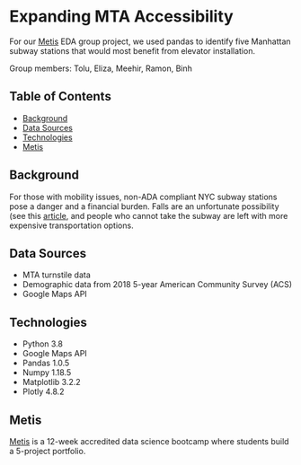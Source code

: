 # Expanding MTA Accessibility

For our [Metis](https://www.thisismetis.com/data-science-bootcamps) EDA group project, we used pandas to identify five Manhattan subway stations that would most benefit from elevator installation. 

Group members: Tolu, Eliza, Meehir, Ramon, Binh

## Table of Contents

* [Background](#background)
* [Data Sources](#data-sources)
* [Technologies](#technologies)
* [Metis](#metis)

## Background

For those with mobility issues, non-ADA compliant NYC subway stations pose a danger and a financial burden. Falls are an unfortunate possibility (see this [article](https://www.nytimes.com/2019/01/29/nyregion/mom-subway-stairs-death-malaysia-goodson.html), and people who cannot take the subway are left with more expensive transportation options. 

## Data Sources

* MTA turnstile data
* Demographic data from 2018 5-year American Community Survey (ACS)
* Google Maps API 

## Technologies

* Python 3.8
* Google Maps API
* Pandas 1.0.5
* Numpy 1.18.5
* Matplotlib 3.2.2
* Plotly 4.8.2

## Metis

[Metis](https://www.thisismetis.com/data-science-bootcamps) is a 12-week accredited data science bootcamp where students build a 5-project portfolio. 
